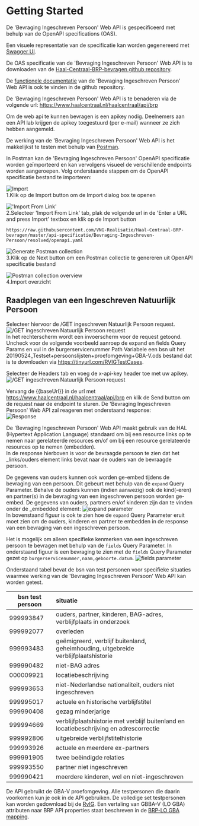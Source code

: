 # Getting Started

De 'Bevraging Ingeschreven Persoon' Web API is gespecificeerd met behulp van de OpenAPI specifications (OAS).

Een visuele representatie van de specificatie kan worden gegenereerd met [Swagger UI](https://petstore.swagger.io/?url=https://raw.githubusercontent.com/VNG-Realisatie/Bevragingen-ingeschreven-personen/master/api-specificatie/Bevraging-Ingeschreven-Persoon/resolved/openapi.yaml).

De OAS specificatie van de 'Bevraging Ingeschreven Persoon' Web API is te downloaden van de [Haal-Centraal-BRP-bevragen github repository](https://raw.githubusercontent.com/VNG-Realisatie/Haal-Centraal-BRP-bevragen/master/api-specificatie/Bevraging-Ingeschreven-Persoon/resolved/openapi.yaml).

De [functionele documentatie](https://github.com/VNG-Realisatie/Bevragingen-ingeschreven-personen/tree/master/features) van de 'Bevraging Ingeschreven Persoon' Web API is ook te vinden in de github repository.

De 'Bevraging Ingeschreven Persoon' Web API is te benaderen via de volgende url: https://www.haalcentraal.nl/haalcentraal/api/brp

Om de web api te kunnen bevragen is een apikey nodig. Deelnemers aan een API lab krijgen de apikey toegestuurd (per e-mail) wanneer ze zich hebben aangemeld.

De werking van de 'Bevraging Ingeschreven Persoon' Web API is het makkelijkst te testen met behulp van [Postman](https://www.getpostman.com/).

In Postman kan de 'Bevraging Ingeschreven Persoon' OpenAPI specificatie worden geïmporteerd en kan vervolgens visueel de verschillende endpoints worden aangeroepen. Volg onderstaande stappen om de OpenAPI specificatie bestand te importeren:

![Import](./img/1-click-import-button.jpg)  
1.Klik op de Import button om de Import dialog box te openen

!['Import From Link'](./img/2-select-import-from-link-tab.jpg)  
2.Selecteer 'Import From Link' tab, plak de volgende url in de 'Enter a URL and press Import' textbox en klik op de Import button

``` url
https://raw.githubusercontent.com/VNG-Realisatie/Haal-Centraal-BRP-bevragen/master/api-specificatie/Bevraging-Ingeschreven-Persoon/resolved/openapi.yaml
```

![Generate Postman collection](./img/3-generate-postman-collection.jpg)  
3.Klik op de Next button om een Postman collectie te genereren uit OpenAPI specificatie bestand

![Postman collection overview](./img/4-postman-collection-overview.jpg)  
4.Import overzicht

## Raadplegen van een Ingeschreven Natuurlijk Persoon

Selecteer hiervoor de /GET ingeschreven Natuurlijk Persoon request.  
![/GET ingeschreven Natuurlijk Persoon request](./img/5-select-request.jpg)  
In het rechterscherm wordt een invoerscherm voor de request getoond. Uncheck voor de volgende voorbeeld aanroep de expand en fields Query Params en vul in de burgerservicenummer Path Variabele een bsn uit het 20190524_Testset+persoonslijsten+proefomgeving+GBA-V.ods bestand dat is te downloaden via https://tinyurl.com/RVIGTestCases.

Selecteer de Headers tab en voeg de x-api-key header toe met uw apikey.
![/GET ingeschreven Natuurlijk Persoon request](./img/6-add-apikey-header.jpg)  

Vervang de {{baseUrl}} in de url met https://www.haalcentraal.nl/haalcentraal/api/brp en klik de Send button om de request naar de endpoint te sturen. De 'Bevraging Ingeschreven Persoon' Web API zal reageren met onderstaand response:  
![Response](./img/7-response.jpg)

De 'Bevraging Ingeschreven Persoon' Web API maakt gebruik van de HAL (Hypertext Application Language) standaard om bij een resource links op te nemen naar gerelateerde resources en/of om bij een resource gerelateerde resources op te nemen (embedden).  
In de response hierboven is voor de bevraagde persoon te zien dat het _links/ouders element links bevat naar de ouders van de bevraagde persoon.

De gegevens van ouders kunnen ook worden ge-embed tijdens de bevraging van een persoon. Dit gebeurt met behulp van de `expand` Query Parameter. Behalve de ouders kunnen (indien aanwezig) ook de kind(-eren) en partner(s) in de bevraging van een ingeschreven persoon worden ge-embed. De gegevens van ouders, partners en/of kinderen zijn dan te vinden onder de _embedded element:
![expand parameter](./img/8-using-expand-parameter.jpg)  
In bovenstaand figuur is ook te zien hoe de `expand` Query Parameter eruit moet zien om de ouders, kinderen en partner te embedden in de response van een bevraging van een ingeschreven persoon.

Het is mogelijk om alleen specifieke kenmerken van een ingeschreven persoon te bevragen met behulp van de `fields` Query Parameter. In onderstaand figuur is een bevraging te zien met de `fields` Query Parameter gezet op `burgerservicenummer,naam,geboorte.datum`.
![fields parameter](./img/9-using-fields-parameter.jpg)

Onderstaand tabel bevat de bsn van test personen voor specifieke situaties waarmee werking van de 'Bevraging Ingeschreven Persoon' Web API kan worden getest.

bsn test persoon | situatie
---------------- | :-------  
999993847 | ouders, partner, kinderen, BAG-adres, verblijfplaats in onderzoek
999992077 | overleden
999993483 | geëmigreerd, verblijf buitenland, geheimhouding, uitgebreide verblijfplaatshistorie
999990482 | niet-BAG adres
000009921 | locatiebeschrijving
999993653 | niet-Nederlandse nationaliteit, ouders niet ingeschreven
999995017 | actuele en historische verblijfstitel
999990408 | gezag minderjarige
999994669 | verblijfplaatshistorie met verblijf buitenland en locatiebeschrijving en adrescorrectie
999992806 | uitgebreide verblijfstitelhistorie
999993926 | actuele en meerdere ex-partners
999991905 | twee beëindigde relaties
999993550 | partner niet ingeschreven
999990421 | meerdere kinderen, wel en niet-ingeschreven

De API gebruikt de GBA-V proefomgeving. Alle testpersonen die daarin voorkomen kun je ook in de API gebruiken. De volledige set testpersonen kan worden gedownload bij de [RvIG](https://www.rvig.nl/documenten/richtlijnen/2018/09/20/testdataset-persoonslijsten-proefomgevingen-gba-v).
Een vertaling van GBBA-V (LO GBA) attributen naar BRP API properties staat beschreven in de [BRP-LO GBA mapping](././blob/getting_started_testcases/docs/BRP-LO%20GBA%20mapping.xlsx).
